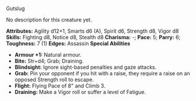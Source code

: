 Gutslug

No description for this creature yet.

**Attributes:** Agility d12+1, Smarts d6 (A), Spirit d6, Strength d8,
Vigor d8
**Skills:** Fighting d8, Notice d8, Stealth d8
**Charisma:** -; **Pace:** 5; **Parry:** 6; **Toughness:** 7 (1)
**Edges:** Assassin
**Special Abilities**
- **Armour +1:** Natural armour.
- **Bite:** Str+d4; Grab; Draining.
- **Blindsight:** Ignore sight-based penalties and gaze attacks.
- **Grab:** Pin your opponent if you hit with a raise, they require a
raise on an opposed Strength roll to escape.
- **Flight:** Flying Pace of 8" and Climb 3.
- **Draining:** Make a Vigor roll or suffer a level of Fatigue.

